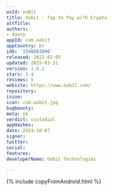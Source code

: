```yaml
---
wsId: ooBit
title: Oobit - Tap to Pay with Crypto
altTitle: 
authors:
- danny
appId: com.oobit
appCountry: br
idd: '1598882898'
released: 2022-02-05
updated: 2025-03-31
version: 1.8.2
stars: 3.4
reviews: 5
website: https://www.oobit.com/
repository: 
issue: 
icon: com.oobit.jpg
bugbounty: 
meta: ok
verdict: custodial
appHashes: 
date: 2024-10-07
signer: 
twitter: 
social: 
features: 
developerName: Oobit Technologies

---
```


{% include copyFromAndroid.html %}
